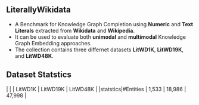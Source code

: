## LiterallyWikidata 
- A Benchmark for Knowledge Graph Completion using **Numeric** and **Text Literals** extracted from **Wikidata** and **Wikipedia**. 
- It can be used to evaluate both **unimodal** and **multimodal** Knowledge Graph Embedding approaches. 
- The collection contains three differnet datasets **LitWD1K**, **LitWD19K**, and **LitWD48K**. 

## Dataset Statstics
|         |          | LitWD1K | LitWD19K | LitWD48K |
|statstics|#Entities | 1,533   | 18,986   | 47,998   |





